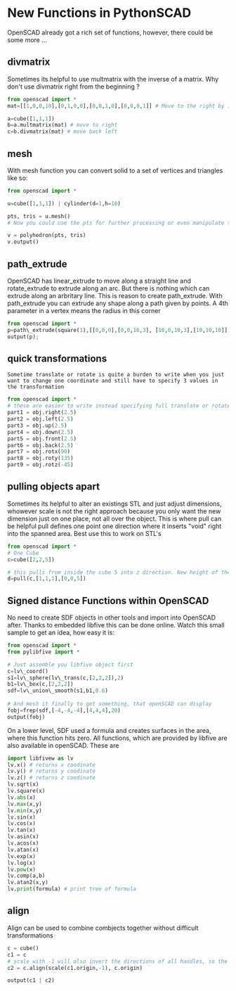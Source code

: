 # New Functions in PythonSCAD

OpenSCAD already got a rich set of functions, however, there
could be some more ...

## divmatrix
Sometimes its helpful to use multmatrix with the inverse of a matrix. Why don't use divmatrix right from the beginning ?

  ```py
  from openscad import *
  mat=[[1,0,0,10],[0,1,0,0],[0,0,1,0],[0,0,0,1]] # Move to the right by 10

  a=cube([1,1,1])
  b=a.multmatrix(mat) # move to right
  c=b.divmatrix(mat) # move back left
  ```

## mesh

With mesh function you can convert solid to a set of vertices and triangles like so:

  ```py
  from openscad import *

  u=cube([1,1,1]) | cylinder(d=1,h=10)
 
  pts, tris = u.mesh()
  # Now you could use the pts for further processing or even manipulate them and do this ...

  v = polyhedron(pts, tris)
  v.output()
  ```

## path\_extrude

OpenSCAD has linear\_extrude to move along a straight line and rotate\_extrude to extrude along an arc. But there is nothing which can extrude along an arbritary line.
This is reason to create path\_extrude. With path\_extrude you can extrude any shape along a path given by points. A 4th parameter in a vertex means the radius in this 
corner

  ```py
  from openscad import *
  p=path\_extrude(square(1),[[0,0,0],[0,0,10,3], [10,0,10,3],[10,10,10]]);
  output(p);
  ```


## quick transformations
    Sometime translate or rotate is quite a burden to write when you just want to change one coordinate and still have to specify 3 values in the transformation

  ```py
  from openscad import *
  # these are easier to write instead specifying full translate or rotate
  part1 = obj.right(2.5)
  part2 = obj.left(2.5)
  part3 = obj.up(2.5)
  part4 = obj.down(2.5)
  part5 = obj.front(2.5)
  part6 = obj.back(2.5)
  part7 = obj.rotx(90)
  part8 = obj.roty(135)
  part9 = obj.rotz(-45)
  ```

## pulling objects apart
Sometimes its helpful to alter an existings STL and just adjust dimensions, whowever scale is not the right approach because you 
only want the new dimension just on one place, not all over the object. This is where pull can be helpful
pull defines one point one direction where it inserts  "void"  right into the spanned area. Best use this to work on STL's

  ```py
  from openscad import *
  # One Cube
  c=cube([2,2,5])

  # this pulls from inside the cube 5 into z direction. New height of the cube is 10.
  d=pull(c,[1,1,1],[0,0,5])
  ```


## Signed distance Functions within OpenSCAD

No need to create SDF objects in other tools and import into OpenSCAD after.
Thanks to embedded libfive this can be done online. Watch this small sample to get an idea, how easy it is:

  ```py
  from openscad import *
  from pylibfive import *

  # Just assemble you libfive object first
  c=lv\_coord()
  s1=lv\_sphere(lv\_trans(c,[2,2,2]),2)
  b1=lv\_box(c,[2,2,2])
  sdf=lv\_union\_smooth(s1,b1,0.6)
    
  # And mesh it finally to get something, that openSCAD can display
  fobj=frep(sdf,[-4,-4,-4],[4,4,4],20)
  output(fobj)
  ```

On a lower level, SDF used a formula and creates surfaces in the area, where this function hits zero.
All functions, which are provided by libfive are also available in openSCAD. These are

  ```py
  import libfivew as lv
  lv.x() # returns x coodinate
  lv.y() # returns y coodinate
  lv.z() # returns z coodinate
  lv.sqrt(x)
  lv.square(x)
  lv.abs(x)
  lv.max(x,y)
  lv.min(x,y)
  lv.sin(x)
  lv.cos(x)
  lv.tan(x)
  lv.asin(x)
  lv.acos(x)
  lv.atan(x)
  lv.exp(x)
  lv.log(x)
  lv.pow(x)
  lv.comp(a,b)
  lv.atan2(x,y)
  lv.print(formula) # print tree of formula
  ```



## align

Align can be used to combine combjects together without difficult  transformations

  ```py
  c = cube()
  c1 = c
  # scale with -1 will also invert the directions of all handles, so the objects will be abutting instead of coincident
  c2 = c.align(scale(c1.origin,-1), c.origin)

  output(c1 | c2)
  ```

